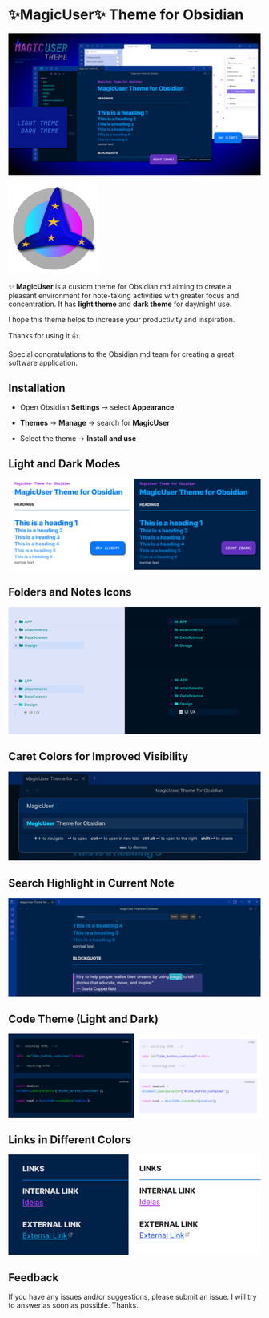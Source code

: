 # ✨**MagicUser**✨ Theme for Obsidian

![MagicUser theme for Obsidian](images/screenshot_big.png)

![MagicUser Theme icon](magic_user_theme_icon.png)

✨ **MagicUser** is a custom theme for Obsidian.md aiming to create a pleasant environment for note-taking activities with greater focus and concentration. It has **light theme** and **dark theme** for day/night use.

I hope this theme helps to increase your productivity and inspiration.

Thanks for using it 👍.

Special congratulations to the Obsidian.md team for creating a great software application.

## Installation

- Open Obsidian **Settings** -> select **Appearance**

- **Themes** -> **Manage** -> search for **MagicUser**

- Select the theme -> **Install and use**

## Light and Dark Modes

![Light and Dark Mode Headings](images/magicuser_modes_headings.png)

## Folders and Notes Icons

![Folder and Notes Icons](images/folder_note_icons.png)

## Caret Colors for Improved Visibility

![Dark mode caret color](images/magicuser_caret.png)

## Search Highlight in Current Note

![Search Highlight in Current Note](images/magicuser_search.png)

## Code Theme (Light and Dark)

![MagicUser theme for programming](images/magicuser_codes.png)

## Links in Different Colors

![MagicUser Internal and External Links](images/magicuser_links.png)

## Feedback
  
If you have any issues and/or suggestions, please submit an issue. I will try to answer as soon as possible. Thanks.
